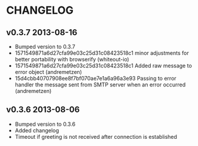 # CHANGELOG

## v0.3.7 2013-08-16

  * Bumped version to 0.3.7
  * 1571549871a6d27cfa99e03c25d31c08423518c1 minor adjustments for better portability with browserify (whiteout-io)
  * 1571549871a6d27cfa99e03c25d31c08423518c1 Added raw message to error object (andremetzen)
  * 15d4cbb40707908ee8f7bf070ae7e1a6a96a3e93 Passing to error handler the message sent from SMTP server when an error occurred (andremetzen)

## v0.3.6 2013-08-06

  * Bumped version to 0.3.6
  * Added changelog
  * Timeout if greeting is not received after connection is established